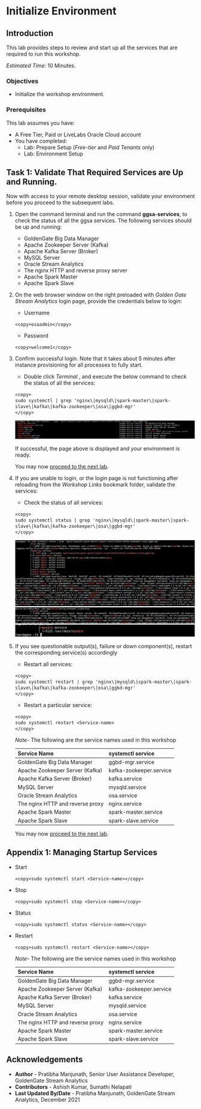# Initialize Environment

## Introduction

This lab provides steps to review and start up all the services that are required to run this workshop.

*Estimated Time:* 10 Minutes.

### Objectives
- Initialize the workshop environment.

### Prerequisites
This lab assumes you have:
- A Free Tier, Paid or LiveLabs Oracle Cloud account
- You have completed:
    - Lab: Prepare Setup (*Free-tier* and *Paid Tenants* only)
    - Lab: Environment Setup

## Task 1: Validate That Required Services are Up and Running.
Now with access to your remote desktop session, validate your environment before you proceed to the subsequent labs.
1. Open the command terminal and run the command **ggsa-services**, to check the status of all the ggsa services. The following services should be up and running:

    - GoldenGate Big Data Manager
    - Apache Zookeeper Server (Kafka)
    - Apache Kafka Server (Broker)
    - MySQL Server
    - Oracle Stream Analytics
    - The nginx HTTP and reverse proxy server
    - Apache Spark Master
    - Apache Spark Slave

2. On the web browser window on the right preloaded with *Golden Gate Stream Analytics* login page, provide the credentials below to login:

    - Username

    ```
    <copy>osaadmin</copy>
    ```

    - Password

    ```
    <copy>welcome1</copy>
    ```

3. Confirm successful login. Note that it takes about 5 minutes after instance provisioning for all processes to fully start.

    - Double click *Terminal* , and execute the below command to check the status of all the services:

    ```
    <copy>
    sudo systemctl | grep 'nginx\|mysqld\|spark-master\|spark-slave\|kafka\|kafka-zookeeper\|osa\|ggbd-mgr'
    </copy>
    ```

    ![](images/ggsa-terminal-status.png " ")

    If successful, the page above is displayed and your environment is ready.  

    You may now [proceed to the next lab](#next).

4. If you are unable to login, or the login page is not functioning after reloading from the *Workshop Links* bookmark folder, validate the services:

    - Check the status of all services:

    ```
    <copy>
    sudo systemctl status | grep 'nginx\|mysqld\|spark-master\|spark-slave\|kafka\|kafka-zookeeper\|osa\|ggbd-mgr'
    </copy>
    ```

    ![](images/ggsa-terminal2.png " ")
    ![](images/ggsa-terminal3.png " ")
    ![](images/ggsa-terminal4.png " ")


5. If you see questionable output(s), failure or down component(s), restart the corresponding service(s) accordingly

    - Restart all services:

    ```
    <copy>
    sudo systemctl restart | grep 'nginx\|mysqld\|spark-master\|spark-slave\|kafka\|kafka-zookeeper\|osa\|ggbd-mgr'
    </copy>
    ```

    - Restart a particular service:

    ```
    <copy>
    sudo systemctl restart <Service-name>
    </copy>
    ```

    *Note*- The following are the service names used in this workshop

    | Service Name                    |systemctl service             |
    |:-------------                   | :----------------------------|
    | GoldenGate Big Data Manager     | ggbd-mgr.service             |
    | Apache Zookeeper Server (Kafka) | kafka-zookeeper.service      |
    | Apache Kafka Server (Broker)    | kafka.service                |
    | MySQL Server                    | mysqld.service               |
    | Oracle Stream Analytics         | osa.service                  |
    | The nginx HTTP and reverse proxy| nginx.service    |
    | Apache Spark Master             | spark-master.service         |
    | Apache Spark Slave              | spark-slave.service          |

    You may now [proceed to the next lab](#next).

## Appendix 1: Managing Startup Services

- Start

    ```
    <copy>sudo systemctl start <Service-name></copy>
    ```

- Stop

    ```
    <copy>sudo systemctl stop <Service-name></copy>
    ```

- Status

    ```
    <copy>sudo systemctl status <Service-name></copy>
    ```

- Restart

    ```
    <copy>sudo systemctl restart <Service-name></copy>
    ```

    *Note*- The following are the service names used in this workshop

    | Service Name                    |systemctl service             |
    |:-------------                   | :----------------------------|
    | GoldenGate Big Data Manager     | ggbd-mgr.service             |
    | Apache Zookeeper Server (Kafka) | kafka-zookeeper.service      |
    | Apache Kafka Server (Broker)    | kafka.service                |
    | MySQL Server                    | mysqld.service               |
    | Oracle Stream Analytics         | osa.service                  |
    | The nginx HTTP and reverse proxy| nginx.service    |
    | Apache Spark Master             | spark-master.service         |
    | Apache Spark Slave              | spark-slave.service          |


## Acknowledgements
* **Author** - Pratibha Manjunath, Senior User Assistance Developer, GoldenGate Stream Analytics
* **Contributors** - Ashish Kumar, Sumathi Nelapati
* **Last Updated By/Date** - Pratibha Manjunath, GoldenGate Stream Analytics, December 2021
